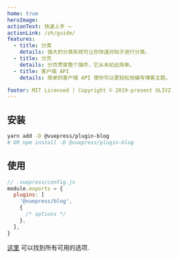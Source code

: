 ```yaml
---
home: true
heroImage:
actionText: 快速上手 →
actionLink: /zh/guide/
features:
  - title: 分类
    details: 强大的分类系统可让你快速对帖子进行分类。
  - title: 分页
    details: 分页贯穿整个插件，它从未如此简单。
  - title: 客户端 API
    details: 简单的客户端 API 使你可以更轻松地编写博客主题。

footer: MIT Licensed | Copyright © 2019-present ULIVZ
---
```


## 安装

```bash
yarn add -D @vuepress/plugin-blog
# OR npm install -D @vuepress/plugin-blog
```

## 使用

```javascript
// .vuepress/config.js
module.exports = {
  plugins: [
    '@vuepress/blog',
    {
      /* options */
    },
  ],
}
```

[这里](./config/README.md) 可以找到所有可用的选项.
